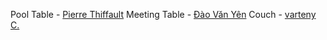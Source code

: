 Pool Table - [Pierre Thiffault](https://3dwarehouse.sketchup.com/user/f3441396-c782-46b8-bf00-311f69f44619/Pierre-Thiffault)
Meeting Table - [Đào Văn Yên](https://3dwarehouse.sketchup.com/user/u27c616c3-de49-4bcb-8ad2-d2edbd56fa9b/%C4%90%C3%A0o-V%C4%83n-Y%C3%AAn)
Couch - [varteny C.](https://3dwarehouse.sketchup.com/user/ea3ba5d8-9cd2-4179-bfc6-087bf57a815c/varteny-C)
